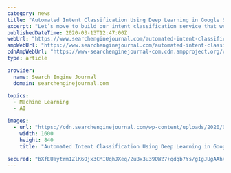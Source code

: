 ```yaml
---
category: news
title: "Automated Intent Classification Using Deep Learning in Google Sheets"
excerpt: "Let’s move to build our intent classification service that we will call to populate keyword intents. In my previous deep learning articles, I’ve covered Ludwig, Uber’s AI toolbox. I like it a lot because it allows you to build state-of-the-art deep learning models without writing a single line of code. It is also very convenient to run in ..."
publishedDateTime: 2020-03-13T12:47:00Z
webUrl: "https://www.searchenginejournal.com/automated-intent-classification-using-deep-learning-google-sheets/353910/"
ampWebUrl: "https://www.searchenginejournal.com/automated-intent-classification-using-deep-learning-google-sheets/353910/amp/"
cdnAmpWebUrl: "https://www-searchenginejournal-com.cdn.ampproject.org/c/s/www.searchenginejournal.com/automated-intent-classification-using-deep-learning-google-sheets/353910/amp/"
type: article

provider:
  name: Search Engine Journal
  domain: searchenginejournal.com

topics:
  - Machine Learning
  - AI

images:
  - url: "https://cdn.searchenginejournal.com/wp-content/uploads/2020/03/automated-intent-classification-using-deep-learning-in-google-sheets-part-3-5e69f33f94684.png"
    width: 1600
    height: 840
    title: "Automated Intent Classification Using Deep Learning in Google Sheets"

secured: "bXfEUaytrm1ZlK6Ojx3CMIUqhJXeq/ZuBx3u39QWZ7+qdqb7Ys/gIgJUgAAhVAMnk9yYgUyum7vuT3iVT48LtNU9Fmv5MqRwlZujPmQxhq5UhZSEyOuQRBOOH9/18ft1Y4HXXTyN5xbjYXEA4dWOO/eQJTeCmBkHqhMVZBQXvdPk0kdQNNRYwGke+KuCWEewJHpvX9GNtRTHWz30K5kPVBtdEGZIZXM1SthTnk76kXhIMwb7X0GxzENiawoTjQhJElA9Q8pdZ8+cibYvKzGvwTPdonF/OjGGt9/QtV9Un4t9c+HpxWvKbrDVhHOunUWP;Q8KMnEvQqnz88EHiw6XTXg=="
---
```



